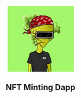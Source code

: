 <p align="center">
    <img align="center" src="/demo.gif" width="175"></img>
</p>

<h2 align="center">NFT Minting Dapp</h1>

